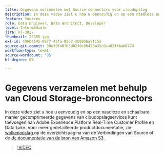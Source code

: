 ```yaml
---
title: Gegevens verzamelen met Source-connectors voor cloudopslag
description: In deze video ziet u hoe u eenvoudig en op een naadloze en schaalbare manier gecomprimeerde gegevens van cloudopslagservices kunt toevoegen aan Adobe Experience Platform Real-Time Customer Profile en Data Lake.
feature: Sources
role: Data Engineer, Data Architect, Developer
level: Intermediate
jira: KT-3827
thumbnail: 29695.jpg
exl-id: 406b4545-8977-43fa-85b2-2069bba9f15a
source-git-commit: 00ef0f40fb3d82f0c06428a35c0e402f46ab6774
workflow-type: tm+mt
source-wordcount: '95'
ht-degree: 0%

---
```


# Gegevens verzamelen met behulp van Cloud Storage-bronconnectors

In deze video ziet u hoe u eenvoudig en op een naadloze en schaalbare manier gecomprimeerde gegevens van cloudopslagservices kunt toevoegen aan Adobe Experience Platform Real-Time Customer Profile en Data Lake. Voor meer gedetailleerde productdocumentatie, zie [ wolkenopslag ](https://experienceleague.adobe.com/docs/experience-platform/sources/home.html?lang=en#cloud-storage) op de overzichtspagina van de Verbindingen van Source of de [ de documentatie van de bron van Amazon S3 ](https://experienceleague.adobe.com/docs/experience-platform/sources/ui-tutorials/create/cloud-storage/s3.html).

>[!VIDEO](https://video.tv.adobe.com/v/29695?learn=on)
